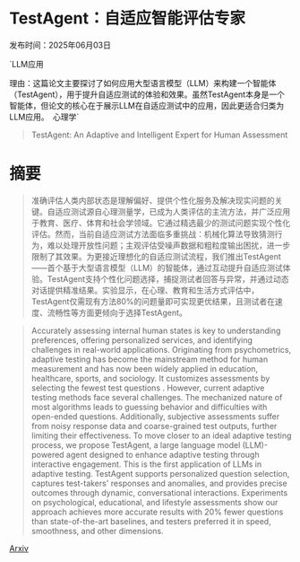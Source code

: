 # TestAgent：自适应智能评估专家

发布时间：2025年06月03日

`LLM应用

理由：这篇论文主要探讨了如何应用大型语言模型（LLM）来构建一个智能体（TestAgent），用于提升自适应测试的体验和效果。虽然TestAgent本身是一个智能体，但论文的核心在于展示LLM在自适应测试中的应用，因此更适合归类为LLM应用。` `心理学`

> TestAgent: An Adaptive and Intelligent Expert for Human Assessment

# 摘要

> 准确评估人类内部状态是理解偏好、提供个性化服务及解决现实问题的关键。自适应测试源自心理测量学，已成为人类评估的主流方法，并广泛应用于教育、医疗、体育和社会学领域。它通过精选最少的测试问题实现个性化评估。然而，当前自适应测试方法面临多重挑战：机械化算法导致猜测行为，难以处理开放性问题；主观评估受噪声数据和粗粒度输出困扰，进一步限制了其效果。为更接近理想化的自适应测试流程，我们推出TestAgent——首个基于大型语言模型（LLM）的智能体，通过互动提升自适应测试体验。TestAgent支持个性化问题选择，捕捉测试者回答与异常，并通过动态对话提供精准结果。实验显示，在心理、教育和生活方式评估中，TestAgent仅需现有方法80%的问题量即可实现更优结果，且测试者在速度、流畅性等方面更倾向于选择TestAgent。


> Accurately assessing internal human states is key to understanding preferences, offering personalized services, and identifying challenges in real-world applications. Originating from psychometrics, adaptive testing has become the mainstream method for human measurement and has now been widely applied in education, healthcare, sports, and sociology. It customizes assessments by selecting the fewest test questions . However, current adaptive testing methods face several challenges. The mechanized nature of most algorithms leads to guessing behavior and difficulties with open-ended questions. Additionally, subjective assessments suffer from noisy response data and coarse-grained test outputs, further limiting their effectiveness. To move closer to an ideal adaptive testing process, we propose TestAgent, a large language model (LLM)-powered agent designed to enhance adaptive testing through interactive engagement. This is the first application of LLMs in adaptive testing. TestAgent supports personalized question selection, captures test-takers' responses and anomalies, and provides precise outcomes through dynamic, conversational interactions. Experiments on psychological, educational, and lifestyle assessments show our approach achieves more accurate results with 20% fewer questions than state-of-the-art baselines, and testers preferred it in speed, smoothness, and other dimensions.

[Arxiv](https://arxiv.org/abs/2506.03032)